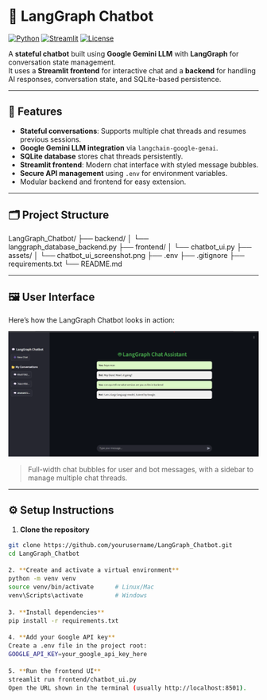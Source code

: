 # 🤖 LangGraph Chatbot

[![Python](https://img.shields.io/badge/Python-3.10+-blue)](https://www.python.org/)
[![Streamlit](https://img.shields.io/badge/Streamlit-1.49.0-orange)](https://streamlit.io/)
[![License](https://img.shields.io/badge/License-MIT-green)](LICENSE)

A **stateful chatbot** built using **Google Gemini LLM** with **LangGraph** for conversation state management.  
It uses a **Streamlit frontend** for interactive chat and a **backend** for handling AI responses, conversation state, and SQLite-based persistence.

---

## 🌟 Features

- **Stateful conversations**: Supports multiple chat threads and resumes previous sessions.  
- **Google Gemini LLM integration** via `langchain-google-genai`.  
- **SQLite database** stores chat threads persistently.  
- **Streamlit frontend**: Modern chat interface with styled message bubbles.  
- **Secure API management** using `.env` for environment variables.  
- Modular backend and frontend for easy extension.

---

## 🗂 Project Structure

LangGraph_Chatbot/
├── backend/
│ └── langgraph_database_backend.py
├── frontend/
│ └── chatbot_ui.py
├── assets/
│ └── chatbot_ui_screenshot.png
├── .env
├── .gitignore
├── requirements.txt
└── README.md

---

## 🖼 User Interface

Here’s how the LangGraph Chatbot looks in action:

<p align="center">
  <img src="assets/chatbot_ui_screenshot.png" alt="Chatbot UI" width="600"/>
</p>

> Full-width chat bubbles for user and bot messages, with a sidebar to manage multiple chat threads.

---

## ⚙️ Setup Instructions

1. **Clone the repository**

```bash
git clone https://github.com/yourusername/LangGraph_Chatbot.git
cd LangGraph_Chatbot

2. **Create and activate a virtual environment**
python -m venv venv
source venv/bin/activate      # Linux/Mac
venv\Scripts\activate         # Windows

3. **Install dependencies**
pip install -r requirements.txt

4. **Add your Google API key**
Create a .env file in the project root:
GOOGLE_API_KEY=your_google_api_key_here

5. **Run the frontend UI**
streamlit run frontend/chatbot_ui.py
Open the URL shown in the terminal (usually http://localhost:8501).

